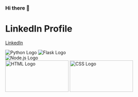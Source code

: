 ### Hi there 👋
# LinkedIn Profile

[LinkedIn](https://www.linkedin.com/in/muhammad-umar-796506248/)

![Python Logo](https://www.python.org/static/community_logos/python-logo-generic.svg)
![Flask Logo](https://flask.palletsprojects.com/en/3.0.x/_images/flask-horizontal.png)<br>
![Node.js Logo](https://nodejs.org/static/images/logo.svg)<br>
<img src="https://upload.wikimedia.org/wikipedia/commons/6/61/HTML5_logo_and_wordmark.svg" alt="HTML Logo" width="200" height="100"/>
<img src="https://upload.wikimedia.org/wikipedia/commons/d/d5/CSS3_logo_and_wordmark.svg" alt="CSS Logo" width="200" height="100"/>




<!--
**M-Umar-949/M-Umar-949** is a ✨ _special_ ✨ repository because its `README.md` (this file) appears on your GitHub profile.

Here are some ideas to get you started:

- 🔭 I’m currently working on ...
- 🌱 I’m currently learning ...
- 👯 I’m looking to collaborate on ...
- 🤔 I’m looking for help with ...
- 💬 Ask me about ...
- 📫 How to reach me: ...
- 😄 Pronouns: ...
- ⚡ Fun fact: ...
-->
